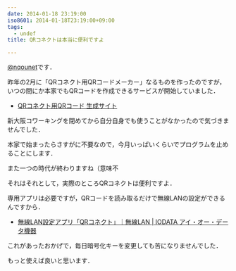 ```yaml
---
date: 2014-01-18 23:19:00
iso8601: 2014-01-18T23:19:00+09:00
tags:
  - undef
title: QRコネクトは本当に便利ですよ

---
```


<p><a href="https://twitter.com/nqounet">@nqounet</a>です．</p>

<p>昨年の2月に「QRコネクト用QRコードメーカー」なるものを作ったのですが，いつの間にか本家でもQRコードを作成できるサービスが開始していました．</p>

<ul>
    <li><a href="https://wssl.iodata.jp/qr_code/index.html">QRコネクト用QRコード 生成サイト</a></li>
</ul>

<p>新大阪コワーキングを閉めてから自分自身でも使うことがなかったので気づきませんでした．</p>

<p>本家で始まったらさすがに不要なので，今月いっぱいくらいでプログラムを止めることにします．</p>

<p>また一つの時代が終わりますね（意味不</p>



<p>それはそれとして，実際のところQRコネクトは便利ですよ．</p>

<p>専用アプリは必要ですが，QRコードを読み取るだけで無線LANの設定ができるんですから．</p>

<ul>
    <li><a href="http://www.iodata.jp/product/network/info/tech/qrconnect.htm">無線LAN設定アプリ「QRコネクト」｜無線LAN | IODATA アイ・オー・データ機器</a></li>
</ul>

<p>これがあったおかげで，毎日暗号化キーを変更しても苦になりませんでした．</p>

<p>もっと使えば良いと思います．</p>
    	